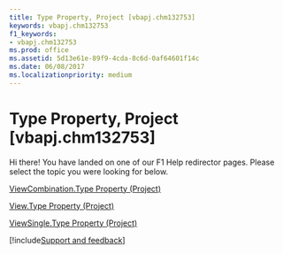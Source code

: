 ```yaml
---
title: Type Property, Project [vbapj.chm132753]
keywords: vbapj.chm132753
f1_keywords:
- vbapj.chm132753
ms.prod: office
ms.assetid: 5d13e61e-89f9-4cda-8c6d-0af64601f14c
ms.date: 06/08/2017
ms.localizationpriority: medium
---
```



# Type Property, Project [vbapj.chm132753]

Hi there! You have landed on one of our F1 Help redirector pages. Please select the topic you were looking for below.

[ViewCombination.Type Property (Project)](https://msdn.microsoft.com/library/901da55b-eb51-4fea-ab7e-c184d89ff63b%28Office.15%29.aspx)

[View.Type Property (Project)](https://msdn.microsoft.com/library/ba42ed15-75ba-fad6-588a-3c4b8f42bad5%28Office.15%29.aspx)

[ViewSingle.Type Property (Project)](https://msdn.microsoft.com/library/58b21a88-c71d-9949-5ca2-a0511d24467e%28Office.15%29.aspx)

[!include[Support and feedback](~/includes/feedback-boilerplate.md)]